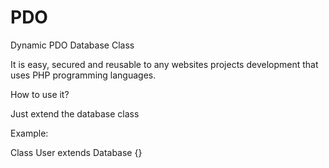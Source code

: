 PDO
===

Dynamic PDO Database Class

It is easy, secured and reusable to any websites projects development that uses PHP programming languages.

How to use it?

Just extend the database class

Example:

  Class User extends Database {}
  
  
